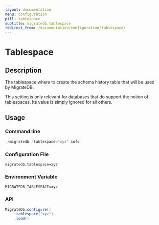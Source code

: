 ```yaml
---
layout: documentation
menu: configuration
pill: tablespace
subtitle: migratedb.tablespace
redirect_from: /documentation/configuration/tablespace/
---
```


# Tablespace

## Description

The tablespace where to create the schema history table that will be used by MigrateDB.

This setting is only relevant for databases that do support the notion of tablespaces. Its value is simply ignored for
all others.

## Usage

### Command line

```powershell
./migratedb -tablespace="xyz" info
```

### Configuration File

```properties
migratedb.tablespace=xyz
```

### Environment Variable

```properties
MIGRATEDB_TABLESPACE=xyz
```

### API

```java
MigrateDb.configure()
    .tablespace("xyz")
    .load()
```
